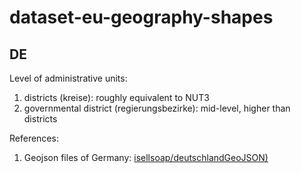 # dataset-eu-geography-shapes

## DE

Level of administrative units:

1. districts (kreise): roughly equivalent to NUT3
2. governmental district (regierungsbezirke): mid-level, higher than districts

References:

1. Geojson files of Germany: [isellsoap/deutschlandGeoJSON)](https://github.com/isellsoap/deutschlandGeoJSON)


